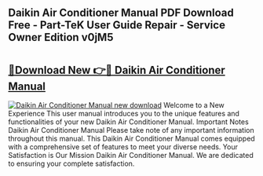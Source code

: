 ## Daikin Air Conditioner Manual PDF Download Free - Part-TeK User Guide Repair - Service Owner Edition v0jM5

# <h2><a href="http://bc13149.oget.top/?id=Daikin+Air+Conditioner+Manual">🔗Download New 👉🔴 Daikin Air Conditioner Manual</a></h2>

[![Daikin Air Conditioner Manual new download](https://i.imgur.com/5g1atiW.png)](http://bc13149.oget.top/?id=Daikin+Air+Conditioner+Manual)
Welcome to a New Experience This user manual introduces you to the unique features and functionalities of your new Daikin Air Conditioner Manual. Important Notes Daikin Air Conditioner Manual Please take note of any important information throughout this manual. This Daikin Air Conditioner Manual comes equipped with a comprehensive set of features to meet your diverse needs. Your Satisfaction is Our Mission Daikin Air Conditioner Manual. We are dedicated to ensuring your complete satisfaction.

